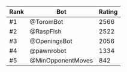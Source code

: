 Rank|Bot|Rating
---|---|---
#1|@ToromBot|2566
#2|@RaspFish|2522
#3|@OpeningsBot|2056
#4|@pawnrobot|1334
#5|@MinOpponentMoves|842
